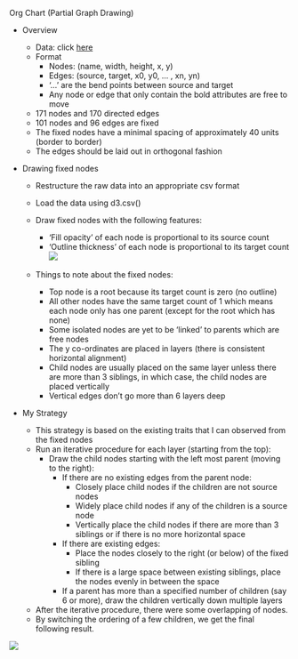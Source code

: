 Org Chart (Partial Graph Drawing)

- Overview
  - Data: click [here](http://www.graphdrawing.de/contest2009/gdcategories2009.html#OrgChart)
  - Format
    - Nodes: (name, width, height, x, y)
    - Edges: (source, target, x0, y0, … , xn, yn)
    - ‘…’ are the bend points between source and target
    - Any node or edge that only contain the bold attributes are free to move
  - 171 nodes and 170 directed edges
  - 101 nodes and 96 edges are fixed
  - The fixed nodes have a minimal spacing of approximately 40 units (border to border)
  - The edges should be laid out in orthogonal fashion
  
- Drawing fixed nodes
  - Restructure the raw data into an appropriate csv format
  - Load the data using d3.csv()
  - Draw fixed nodes with the following features:
    - ‘Fill opacity’ of each node is proportional to its source count
    - ‘Outline thickness’ of each node is proportional to its target count
![](https://d2mxuefqeaa7sj.cloudfront.net/s_7BE943FC4B3863EEC083A392944492DEA59C939D7E8E9E2F38FE9F7CC10A8183_1504771650474_image.png)

  - Things to note about the fixed nodes:
    - Top node is a root because its target count is zero (no outline)
    - All other nodes have the same target count of 1 which means each node only has one parent (except for the root which has none)
    - Some isolated nodes are yet to be ‘linked’ to parents which are free nodes
    - The y co-ordinates are placed in layers (there is consistent horizontal alignment)
    - Child nodes are usually placed on the same layer unless there are more than 3 siblings, in which case, the child nodes are placed vertically
    - Vertical edges don’t go more than 6 layers deep


- My Strategy
  - This strategy is based on the existing traits that I can observed from the fixed nodes
  - Run an iterative procedure for each layer (starting from the top):
    - Draw the child nodes starting with the left most parent (moving to the right):
      - If there are no existing edges from the parent node:
        - Closely place child nodes if the children are not source nodes
        - Widely place child nodes if any of the children is a source node
        - Vertically place the child nodes if there are more than 3 siblings or if there is no more horizontal space
      - If there are existing edges:
        - Place the nodes closely to the right (or below) of the fixed sibling
        - If there is a large space between existing siblings, place the nodes evenly in between the space
      - If a parent has more than a specified number of children (say 6 or more), draw the children vertically down multiple layers
  - After the iterative procedure, there were some overlapping of nodes.
  - By switching the ordering of a few children, we get the final following result.


![](https://d2mxuefqeaa7sj.cloudfront.net/s_7BE943FC4B3863EEC083A392944492DEA59C939D7E8E9E2F38FE9F7CC10A8183_1504836969033_image.png)


